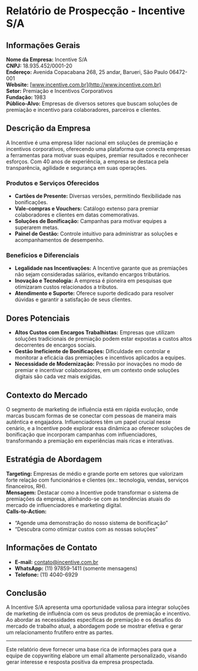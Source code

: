 # Relatório de Prospecção - Incentive S/A

## Informações Gerais
**Nome da Empresa:** Incentive S/A  
**CNPJ:** 18.935.452/0001-20  
**Endereço:** Avenida Copacabana 268, 25 andar, Barueri, São Paulo 06472-001  
**Website:** [www.incentive.com.br](http://www.incentive.com.br)  
**Setor:** Premiação e Incentivos Corporativos  
**Fundação:** 1983  
**Público-Alvo:** Empresas de diversos setores que buscam soluções de premiação e incentivo para colaboradores, parceiros e clientes.

## Descrição da Empresa
A Incentive é uma empresa líder nacional em soluções de premiação e incentivos corporativos, oferecendo uma plataforma que conecta empresas a ferramentas para motivar suas equipes, premiar resultados e reconhecer esforços. Com 40 anos de experiência, a empresa se destaca pela transparência, agilidade e segurança em suas operações.

### Produtos e Serviços Oferecidos
- **Cartões de Presente:** Diversas versões, permitindo flexibilidade nas bonificações.
- **Vale-compras e Vouchers:** Catálogo extenso para premiar colaboradores e clientes em datas comemorativas.
- **Soluções de Bonificação:** Campanhas para motivar equipes a superarem metas.
- **Painel de Gestão:** Controle intuitivo para administrar as soluções e acompanhamentos de desempenho.
  
### Benefícios e Diferenciais
- **Legalidade nas Incentivações:** A Incentive garante que as premiações não sejam consideradas salários, evitando encargos tributários.
- **Inovação e Tecnologia:** A empresa é pioneira em pesquisas que otimizaram custos relacionados a tributos.
- **Atendimento e Suporte:** Oferece suporte dedicado para resolver dúvidas e garantir a satisfação de seus clientes.

## Dores Potenciais
- **Altos Custos com Encargos Trabalhistas:** Empresas que utilizam soluções tradicionais de premiação podem estar expostas a custos altos decorrentes de encargos sociais.
- **Gestão Ineficiente de Bonificações:** Dificuldade em controlar e monitorar a eficácia das premiações e incentivos aplicados a equipes.
- **Necessidade de Modernização:** Pressão por inovações no modo de premiar e incentivar colaboradores, em um contexto onde soluções digitais são cada vez mais exigidas.

## Contexto do Mercado
O segmento de marketing de influência está em rápida evolução, onde marcas buscam formas de se conectar com pessoas de maneira mais autêntica e engajadora. Influenciadores têm um papel crucial nesse cenário, e a Incentive pode explorar essa dinâmica ao oferecer soluções de bonificação que incorporam campanhas com influenciadores, transformando a premiação em experiências mais ricas e interativas.

## Estratégia de Abordagem
**Targeting:** Empresas de médio e grande porte em setores que valorizam forte relação com funcionários e clientes (ex.: tecnologia, vendas, serviços financeiros, RH).  
**Mensagem:** Destacar como a Incentive pode transformar o sistema de premiações da empresa, alinhando-se com as tendências atuais do mercado de influenciadores e marketing digital.  
**Calls-to-Action:** 
- “Agende uma demonstração do nosso sistema de bonificação”
- “Descubra como otimizar custos com as nossas soluções”

## Informações de Contato
- **E-mail:** contato@incentive.com.br
- **WhatsApp:** (11) 97859-1411 (somente mensagens)
- **Telefone:** (11) 4040-6929

## Conclusão
A Incentive S/A apresenta uma oportunidade valiosa para integrar soluções de marketing de influência com os seus produtos de premiação e incentivo. Ao abordar as necessidades específicas de premiação e os desafios do mercado de trabalho atual, a abordagem pode se mostrar efetiva e gerar um relacionamento frutífero entre as partes.

---

Este relatório deve fornecer uma base rica de informações para que a equipe de copywriting elabore um email altamente personalizado, visando gerar interesse e resposta positiva da empresa prospectada.